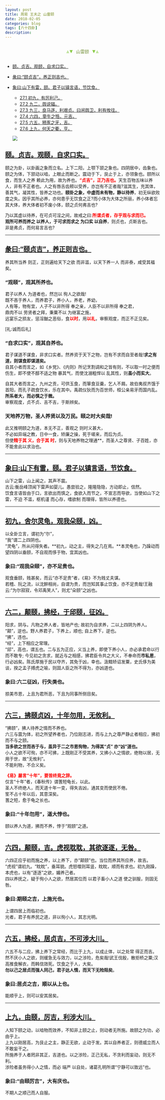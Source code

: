 ```yaml
---
layout: post
title: 周易 王夫之 山雷颐
date: 2018-02-05
categories: blog
tags: [六十四卦]
description: 
---
```


<span id = "jump"></span>


<section style="margin: 0px auto; text-align: center;">
    <section class="xhr" style="width: 0px; height: 0px; border-left: 5px solid transparent; border-right: 5px solid transparent; border-bottom: 10px solid rgb(135, 201, 67); display: inline-block; opacity: 0.5; border-top-color: rgb(135, 201, 67);"></section>
    <section class="xhr" style="width: 0px; height: 0px; border-left: 5px solid transparent; border-right: 5px solid transparent; border-top: 10px solid rgb(135, 201, 67); display: inline-block; margin-left: -3px; border-bottom-color: rgb(135, 201, 67);"></section>
    <section style="
margin-left: 0.5em;
display: inline-block;">
        <p>
            <span style="color: rgb(118, 146, 60);">山雷颐</span>
        </p>
    </section>
    <section class="xhr" style="margin-left: 0.5em; width: 0px; height: 0px; border-left: 5px solid transparent; border-right: 5px solid transparent; border-top: 10px solid rgb(135, 201, 67); display: inline-block; border-bottom-color: rgb(135, 201, 67);"></section>
    <section class="xhr" style="width: 0px; height: 0px; border-left: 5px solid transparent; border-right: 5px solid transparent; border-bottom: 10px solid rgb(135, 201, 67); display: inline-block; opacity: 0.5; margin-left: -3px; border-top-color: rgb(135, 201, 67);"></section>
</section>

- [颐。贞吉。观颐，自求口实。](#jump颐)
- [彖曰:“颐贞吉”，养正则吉也。](#jump颐贞吉)
- [象曰:山下有雷，颐。君子以镇言语，节饮食。](#jump山下有雷)
  - [27.1 初九，有厉利己。](#jump有厉利己)
  - [27.2 九二，舆说辐。](#jump舆说辐)
  - [27.3 九三，良马逐，利艰贞。曰闲舆卫，利有攸往。](#jump良马逐)
  - [27.4 六四，童牛之牿，元吉。](#jump童牛之牿)
  - [27.5 六五，豮豕之牙，吉。](#jump豮豕之牙)
  - [27.6 上九，何天之衢，亨。](#jump何天之衢)
  
  ![](http://www.guoyi360.com/uploads/allimg/130727/1-130HH10252518.jpg)

<span id = "jump颐"></span>
## [颐。贞吉。观颐，自求口实。](#jump)
颐之为卦，以卦画之象而立名。上下二阳，上颚下颔之象也。四阴居中，齿象也。颐之为体，下颔动以啮，上眼止而断之。震动于下，艮止于上，亦领象也。颐所以食，而生人之养 赖此为用，故为养也。<font color="#FF0000"><b>“贞吉”，正乃吉也。</b></font>天生百物五味以养人，非有不正者也。人之有唇舌齿颊以受养，亦岂有不正者哉?滋其生，充其体，善其气，凝其性，皆养之功也。**颐卦之象，中虚而未有物，静以待养**，初无纵欲败度之失。因乎其所必养，亦何患乎无饮食之正?而小体为大体之所丽，养小体者忘其大体，养大体者初不废小体，颐之贞何弗吉也?


乃以其虚以待养，在可贞可淫之间，故戒之曰:<font color="#FF0000"><b>所谓贞者，存乎观与求而已。<br></b></font>**观所可养而养之 以养人，于可求而求之 为口实 以自养**，则贞也，贞斯吉也。<br>
非是弗贞，而何易言吉也?

----

<span id = "jump颐贞吉"></span>
## [彖曰:“颐贞吉”，养正则吉也。](#jump)
养其所当养 则正，正则遍给天下之欲 而非滥，以天下养一人 而非泰，咸受其福矣。

### “观颐”，观其所养也。
君子以养人 为道者也，然岂以 徇人之欲哉!<br>
既不吝于养人，而养君子，养小人，养老，养幼，<br>
人有等，物有宜，人子不以非所得 奉之亲，人臣不以非所得 奉之君，<br>
鼎肉不以 劳贤者之拜，秉粟不以 为继富之施，<br>
远宴乐之损友，惩淫酗之恶俗，食<font color="#FF0000"><b>以时</b></font>，用<font color="#FF0000"><b>以礼</b></font>，审察观度，而正不正见矣。


[礼:诚而后礼]

### “自求口实”，观其自养也。
君子谋道不谋食，非求口实者。然养资于天下之物，岂有不求而自至者哉!**求之有道，则谋食即谋道矣。**<br>
自其小者而言之，如《乡党》、《内则》所记烹割调和之皆有则，不以取一时之便而 伤生，即不使不醇不适之物 暴其气，而使沈溺粗悍以 乱其性，则**虽小而实大**。


自其大者而言之，九州之贡，可供玉食，而箪食豆羹，乞人不屑。故伯夷叔齐饿于首阳，而孔子疏食饮水，乐在其中。禹疏仪狄而为百世师，桓公亲易牙而国内乱。
**所系者大，而必慎之于微。**<br>
审察观度，贞不贞、吉不吉，于斯辨矣。

### 天地养万物，圣人养贤以及万民。颐之时大矣哉!
此又推明颐之为道，本无不正，善观之 则时义甚大，<br>
不必如异端之教，日中一食，矫廉之操，死于嗟来，而后为贞。<br>
但使<font color="#FF0000"><b>精于其 义，合于其 时</b></font>，则与天地养物之理通**，而圣人之尊贤、子百姓，亦不能舍此以求治也。

----

<span id = "jump山下有雷"></span>
## [象曰:山下有雷，颐。君子以镇言语，节饮食。](#jump)
山下之雷，山上闻之，其声不震。<br>
古云:衡岳峰顶闻下雷声如婴儿。愚尝验之，隆隆隐隐，方动即止，信然。<br>
饮食言语皆由于口，言欲出而慎之，食欲入而节之，不宣志而导欲，当使如山下之雷，不迫 不滥，枢机谨 而心存，嗜欲制 而理得，皆所以养德也。

----

<span id = "jump舍尔灵龟"></span>
## [初九，舍尔灵龟，观我朵颐，凶。](#jump)
以全卦立言，谓初为“尔”，<br>
“我”谓二上四阴也。<br>
“灵龟”，所从问得失者。**初九，动之主，得失之几在焉。**本灵龟也，乃躁动而望四阴以垂颐，不自观而侈于物，宜其凶也。

### 象曰:“观我朵颐”，亦不足贵也。
观食垂颐，贱甚矣，而云“亦不足贵”者，《易》不为贱丈夫谋。<br>
若稽、阮之流，以沈醉相尚，自谓为贵，而岂知其事止饮食，亦不足贵哉!王融云:“为尔寂寂，令邓禹笑人”，则尤“朵颐”之凶也。

----

<span id = "jump颠颐"></span>
## [六二，颠颐，拂经，于邱颐，征凶。](#jump)
阳求，阴与。凡物之养人者，皆地产也; 故初为自求养，二以上四阴为养人。<br>
“颠”，逆也。野人养君子，下养上，顺也; 自上养下，逆也。<br>
“拂”，违也。<br>
“经”，上下相应之常理。<br>
“邱”，高也，谓五也。二与五为正应，义当上养，即使下养小人，亦必承君命以行而不敢专; 今见初之贪求，就近与之相感，拂君臣令共之大义，不奉命而**市私恩**，行必凶矣。陈氏厚施于民以夺齐，其免于凶，幸也。汲黯矫诏发粟，史氏侈为美谈，揆之孟子搏虎之喻，则固人臣之所不得为，亦凶道也。

### 象曰:六二征凶，行失类也。
掠美市恩，上且为君所恶，下且为同事所侧目矣。

----

<span id = "jump拂颐贞凶"></span>
## [六三，拂颐贞凶，十年勿用，无攸利。](#jump)
“拂颐”，拂人待养之情而不养也。<br>
六三与震为体，初之所望养者也，乃位刚志进，而与上九之尊严静止者相应，拂初而不与之颐。<br>
**当多欲之世而吝于与，虽异于二之市恩徇物，为得其“贞” 亦“凶”道也。**<br>
小人之欲不可徇，亦不可拂，上既刚正不受其养，又拂小人之情欲，绝物以居，无用于世，故“无攸利”。<br>
不能利物，不合义矣。

<p>
  </p>
  
<font color="#FF0000"><b>《易》屡言“十年”，要皆终竟之辞。<br></b></font>仅言“十年”者，《春秋传》谓蓍短龟长，以此。<br>
圣人不终绝人，而天道十年一变，得失吉凶，通其变而使民不倦。<br>
笙不占十年以后，其意深矣。<br>
蓍之短，愈于龟之长也。

### 象曰:“十年勿用”，道大悖也。
颐以养人为道，拂而不养，悖于“观颐”之道。

----

<span id = "jump颠颐"></span>
## [六四，颠颐，吉。虎视耽耽，其欲逐逐，无咎。](#jump)
六四正应乎初而施之养，以上养下，亦“颠颐”也。当位而养其所应养，故吉。<br>
“虎视”谓初九。“眈眈”，垂耳貌。虎怒噬则耳竖，眈眈，顺而有求也。初九刚躁，本虎也，以有“逐逐”之欲，媚养己者。<br>
四以养抚之，疑于徇小人之欲，然居其位而 以君子畜小人之道 使之驯服，则固无咎。

### 象曰:期颐之吉，上施光也。
上谓四居上而临初也。<br>
光者，君子有养民之道，非以徇小人，其志光明。

----

<span id = "jump居贞吉"></span>
## [六五，拂经，居贞吉，不可涉大川。](#jump)
六五不与二应，拂上养下之常经，而比于上九，以成止体，以之处常 得正而吉。<br>
然不厌小人之欲，则缓急无与效力，以之涉险，危矣哉!武王伐殷，散拒桥之粟;汉高推食解衣，而韩信效死。饮食之于人，大矣。<br>
**勿以己之居贞而强人同己，君子达人情，而天下无险阻矣**。

### 象曰:居贞之吉，顺以从上也。
能顺乎上，则可以安其居矣。

----

<span id = "jump由颐"></span>
## [上九，由颐，厉吉，利涉大川。](#jump)
人知下颐之动，以啮物而效养，不知非上颐之止，则动者无所施。故颐之为功，必由乎上。<br>
上九以刚居高，为艮止之主，静正无欲，止动于发。其以自养者正，则德威立而人不敢妄干之。<br>
所施养于人者罔非其正，吉道也。以之涉险，正己无私，不贪利而妄动，则无不利。<br>
涉险者虽务得小人之情，而必 端严 以自处，诸葛孔明所谓“宁静可以致远”也。

### 象曰:“由颐厉吉”，大有庆也。
不期人之顺己而人自服。



